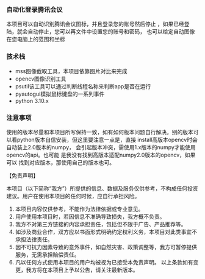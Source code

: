 ### 自动化登录腾讯会议
本项目可以自动识别腾讯会议图标，并且登录您的账号然后停止
，如果已经登陆，就会自动停止，您可以再文件中设置您的账号和密码，
也可以给定自动图像在您电脑上的范围和坐标

### 技术栈
 - mss图像截取工具，本项目依靠图片对比来完成
 - opencv图像识别工具
 - psutil该工具可以通过判断线程名称来判断app是否在运行
 - pyautogui模拟鼠标键盘的一系列事件
 - python 3.10.x

### 注意事项
使用的版本尽量和本项目所写保持一致，如有如何版本问题自行解决。别的版本可以看python版本自信安装，但这里要注意一点是，直接
install高版本opencv时会自动装上2.0版本的numpy， 会引起版本冲突，需使用1.x版本的numpy才能使用opencv的api。也可能
是我没有找到高版本适配numpy2.0版本的opencv，如果可以 找到对应版本，那使用自己的版本也可。

【免责声明】

本项目（以下简称“我方”）所提供的信息、数据及服务仅供参考，不构成任何投资建议。用户在使用本项目的任何时候，应自行承担风险。

1. 本项目内容仅供参考，不能作为法律依据或专业意见。
2. 用户使用本项目时，若因信息不准确导致损失，我方概不负责。
3. 我方不对第三方链接的内容承担责任，包括但不限于广告、产品推荐等。
4. 如涉及商业合作，双方应以书面形式明确约定权利义务，本项目对此类事宜不承担法律责任。
5. 因不可抗力因素导致的意外事件，如自然灾害、政策调整等，我方可暂停提供服务，无需承担赔偿责任。
6. 凡以任何方式使用本项目的用户均被视为已接受本免责声明。
以上条款如有变更，我方将在本项目上予以公告，请关注最新版本。